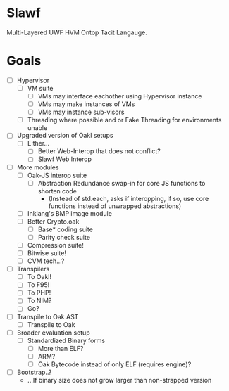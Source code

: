 # Slawf
Multi-Layered UWF HVM Ontop Tacit Langauge.

# Goals
- [ ] Hypervisor
  - [ ] VM suite
    - [ ] VMs may interface eachother using Hypervisor instance
    - [ ] VMs may make instances of VMs
    - [ ] VMs may instance sub-visors
  - [ ] Threading where possible and or Fake Threading for environments unable

- [ ] Upgraded version of Oakl setups
  - [ ] Either...
    - [ ] Better Web-Interop that does not conflict?
    - [ ] Slawf Web Interop
       
- [ ] More modules
  - [ ] Oak-JS interop suite
    - [ ] Abstraction Redundance swap-in for core JS functions to shorten code
      - (Instead of std.each, asks if interopping, if so, use core functions instead of unwrapped abstractions)
  - [ ] Inklang's BMP image module
  - [ ] Better Crypto.oak
    - [ ] Base* coding suite
    - [ ] Parity check suite
  - [ ] Compression suite!
  - [ ] Bitwise suite!
  - [ ] CVM tech...?

- [ ] Transpilers
  - [ ] To Oakl!
  - [ ] To F95!
  - [ ] To PHP!
  - [ ] To NIM?
  - [ ] Go?

- [ ] Transpile to Oak AST
  - [ ] Transpile to Oak
- [ ] Broader evaluation setup
  - [ ] Standardized Binary forms
    - [ ] More than ELF?
    - [ ] ARM?
    - [ ] Oak Bytecode instead of only ELF (requires engine)?

- [ ] Bootstrap..?
  - ...If binary size does not grow larger than non-strapped version
